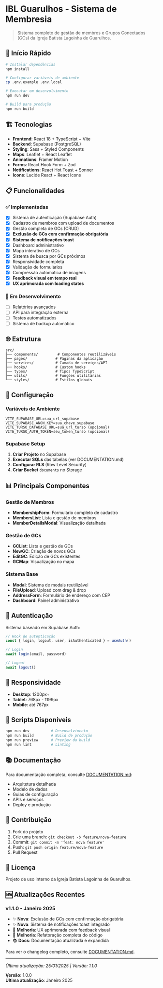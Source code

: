 # IBL Guarulhos - Sistema de Membresia

> Sistema completo de gestão de membros e Grupos Conectados (GCs) da Igreja Batista Lagoinha de Guarulhos.

## 🚀 Início Rápido

```bash
# Instalar dependências
npm install

# Configurar variáveis de ambiente
cp .env.example .env.local

# Executar em desenvolvimento
npm run dev

# Build para produção
npm run build
```

## 🏗️ Tecnologias

- **Frontend**: React 18 + TypeScript + Vite
- **Backend**: Supabase (PostgreSQL)
- **Styling**: Sass + Styled Components
- **Maps**: Leaflet + React Leaflet
- **Animations**: Framer Motion
- **Forms**: React Hook Form + Zod
- **Notifications**: React Hot Toast + Sonner
- **Icons**: Lucide React + React Icons

## 📋 Funcionalidades

### ✅ Implementadas

- [x] Sistema de autenticação (Supabase Auth)
- [x] Cadastro de membros com upload de documentos
- [x] Gestão completa de GCs (CRUD)
- [x] **Exclusão de GCs com confirmação obrigatória**
- [x] **Sistema de notificações toast**
- [x] Dashboard administrativo
- [x] Mapa interativo de GCs
- [x] Sistema de busca por GCs próximos
- [x] Responsividade completa
- [x] Validação de formulários
- [x] Compressão automática de imagens
- [x] **Feedback visual em tempo real**
- [x] **UX aprimorada com loading states**

### 🔄 Em Desenvolvimento

- [ ] Relatórios avançados
- [ ] API para integração externa
- [ ] Testes automatizados
- [ ] Sistema de backup automático

## 🌐 Estrutura

```
src/
├── components/         # Componentes reutilizáveis
├── pages/             # Páginas da aplicação
├── services/          # Camada de serviços/API
├── hooks/             # Custom hooks
├── types/             # Tipos TypeScript
├── utils/             # Funções utilitárias
└── styles/            # Estilos globais
```

## 🔧 Configuração

### Variáveis de Ambiente

```env
VITE_SUPABASE_URL=sua_url_supabase
VITE_SUPABASE_ANON_KEY=sua_chave_supabase
VITE_TURSO_DATABASE_URL=sua_url_turso (opcional)
VITE_TURSO_AUTH_TOKEN=seu_token_turso (opcional)
```

### Supabase Setup

1. **Criar Projeto** no Supabase
2. **Executar SQLs** das tabelas (ver DOCUMENTATION.md)
3. **Configurar RLS** (Row Level Security)
4. **Criar Bucket** `documents` no Storage

## 📊 Principais Componentes

### Gestão de Membros

- **MembershipForm**: Formulário completo de cadastro
- **MembersList**: Lista e gestão de membros
- **MemberDetailsModal**: Visualização detalhada

### Gestão de GCs

- **GCList**: Lista e gestão de GCs
- **NewGC**: Criação de novos GCs
- **EditGC**: Edição de GCs existentes
- **GCMap**: Visualização no mapa

### Sistema Base

- **Modal**: Sistema de modais reutilizável
- **FileUpload**: Upload com drag & drop
- **AddressForm**: Formulário de endereço com CEP
- **Dashboard**: Painel administrativo

## 🔐 Autenticação

Sistema baseado em Supabase Auth:

```typescript
// Hook de autenticação
const { login, logout, user, isAuthenticated } = useAuth()

// Login
await login(email, password)

// Logout
await logout()
```

## 📱 Responsividade

- **Desktop**: 1200px+
- **Tablet**: 768px - 1199px
- **Mobile**: até 767px

## 🧪 Scripts Disponíveis

```bash
npm run dev          # Desenvolvimento
npm run build        # Build de produção
npm run preview      # Preview da build
npm run lint         # Linting
```

## 📚 Documentação

Para documentação completa, consulte [DOCUMENTATION.md](./DOCUMENTATION.md):

- Arquitetura detalhada
- Modelo de dados
- Guias de configuração
- APIs e serviços
- Deploy e produção

## 🤝 Contribuição

1. Fork do projeto
2. Crie uma branch: `git checkout -b feature/nova-feature`
3. Commit: `git commit -m 'feat: nova feature'`
4. Push: `git push origin feature/nova-feature`
5. Pull Request

## 📄 Licença

Projeto de uso interno da Igreja Batista Lagoinha de Guarulhos.

## 🆕 Atualizações Recentes

### v1.1.0 - Janeiro 2025

- ✨ **Nova**: Exclusão de GCs com confirmação obrigatória
- ✨ **Nova**: Sistema de notificações toast integrado
- 🔧 **Melhoria**: UX aprimorada com feedback visual
- 🔧 **Melhoria**: Refatoração completa do código
- 📚 **Docs**: Documentação atualizada e expandida

Para ver o changelog completo, consulte [DOCUMENTATION.md](./DOCUMENTATION.md).

---

_Última atualização: 25/01/2025 | Versão: 1.1.0_

**Versão**: 1.0.0  
**Última atualização**: Janeiro 2025
